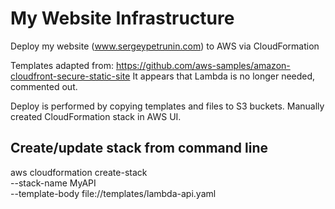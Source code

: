 # My Website Infrastructure

Deploy my website (www.sergeypetrunin.com) to AWS via CloudFormation

Templates adapted from:
https://github.com/aws-samples/amazon-cloudfront-secure-static-site
It appears that Lambda is no longer needed, commented out.

Deploy is performed by copying templates and files to S3 buckets.
Manually created CloudFormation stack in AWS UI.

## Create/update stack from command line

aws cloudformation create-stack \
  --stack-name MyAPI \
  --template-body file://templates/lambda-api.yaml
